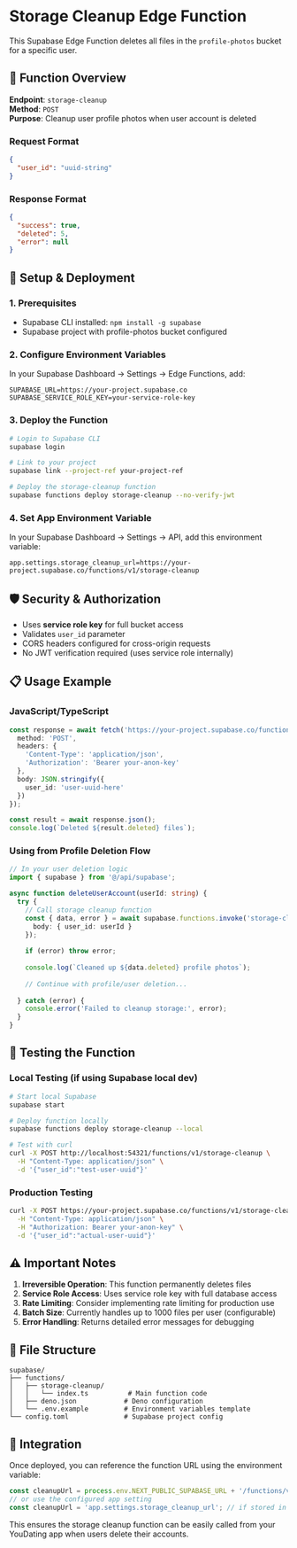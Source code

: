# Storage Cleanup Edge Function

This Supabase Edge Function deletes all files in the `profile-photos` bucket for a specific user.

## 🚀 Function Overview

**Endpoint**: `storage-cleanup`  
**Method**: `POST`  
**Purpose**: Cleanup user profile photos when user account is deleted

### Request Format
```json
{
  "user_id": "uuid-string"
}
```

### Response Format
```json
{
  "success": true,
  "deleted": 5,
  "error": null
}
```

## 🔧 Setup & Deployment

### 1. Prerequisites
- Supabase CLI installed: `npm install -g supabase`
- Supabase project with profile-photos bucket configured

### 2. Configure Environment Variables

In your Supabase Dashboard → Settings → Edge Functions, add:
```
SUPABASE_URL=https://your-project.supabase.co
SUPABASE_SERVICE_ROLE_KEY=your-service-role-key
```

### 3. Deploy the Function

```bash
# Login to Supabase CLI
supabase login

# Link to your project
supabase link --project-ref your-project-ref

# Deploy the storage-cleanup function
supabase functions deploy storage-cleanup --no-verify-jwt
```

### 4. Set App Environment Variable

In your Supabase Dashboard → Settings → API, add this environment variable:

```
app.settings.storage_cleanup_url=https://your-project.supabase.co/functions/v1/storage-cleanup
```

## 🛡️ Security & Authorization

- Uses **service role key** for full bucket access
- Validates `user_id` parameter 
- CORS headers configured for cross-origin requests
- No JWT verification required (uses service role internally)

## 📋 Usage Example

### JavaScript/TypeScript
```typescript
const response = await fetch('https://your-project.supabase.co/functions/v1/storage-cleanup', {
  method: 'POST',
  headers: {
    'Content-Type': 'application/json',
    'Authorization': 'Bearer your-anon-key'
  },
  body: JSON.stringify({
    user_id: 'user-uuid-here'
  })
});

const result = await response.json();
console.log(`Deleted ${result.deleted} files`);
```

### Using from Profile Deletion Flow
```typescript
// In your user deletion logic
import { supabase } from '@/api/supabase';

async function deleteUserAccount(userId: string) {
  try {
    // Call storage cleanup function
    const { data, error } = await supabase.functions.invoke('storage-cleanup', {
      body: { user_id: userId }
    });
    
    if (error) throw error;
    
    console.log(`Cleaned up ${data.deleted} profile photos`);
    
    // Continue with profile/user deletion...
    
  } catch (error) {
    console.error('Failed to cleanup storage:', error);
  }
}
```

## 🧪 Testing the Function

### Local Testing (if using Supabase local dev)
```bash
# Start local Supabase
supabase start

# Deploy function locally  
supabase functions deploy storage-cleanup --local

# Test with curl
curl -X POST http://localhost:54321/functions/v1/storage-cleanup \
  -H "Content-Type: application/json" \
  -d '{"user_id":"test-user-uuid"}'
```

### Production Testing
```bash
curl -X POST https://your-project.supabase.co/functions/v1/storage-cleanup \
  -H "Content-Type: application/json" \
  -H "Authorization: Bearer your-anon-key" \
  -d '{"user_id":"actual-user-uuid"}'
```

## ⚠️ Important Notes

1. **Irreversible Operation**: This function permanently deletes files
2. **Service Role Access**: Uses service role key with full database access
3. **Rate Limiting**: Consider implementing rate limiting for production use
4. **Batch Size**: Currently handles up to 1000 files per user (configurable)
5. **Error Handling**: Returns detailed error messages for debugging

## 📁 File Structure
```
supabase/
├── functions/
│   ├── storage-cleanup/
│   │   └── index.ts          # Main function code
│   ├── deno.json            # Deno configuration
│   └── .env.example         # Environment variables template
└── config.toml              # Supabase project config
```

## 🔗 Integration

Once deployed, you can reference the function URL using the environment variable:

```typescript
const cleanupUrl = process.env.NEXT_PUBLIC_SUPABASE_URL + '/functions/v1/storage-cleanup';
// or use the configured app setting
const cleanupUrl = 'app.settings.storage_cleanup_url'; // if stored in your config
```

This ensures the storage cleanup function can be easily called from your YouDating app when users delete their accounts.